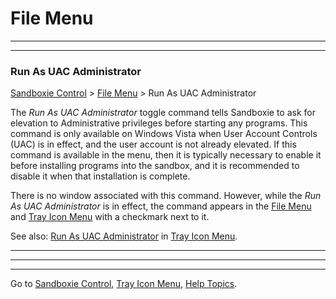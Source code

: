 # File Menu

* * *


* * *

### Run As UAC Administrator

[Sandboxie Control](SP_SBControl.md) > [File Menu](FileMenu.md) > Run As UAC Administrator

The _Run As UAC Administrator_ toggle command tells Sandboxie to ask for elevation to Administrative privileges before
starting any programs. This command is only available on Windows Vista when User Account Controls (UAC) is in effect,
and the user account is not already elevated. If this command is available in the menu, then it is typically necessary
to enable it before installing programs into the sandbox, and it is recommended to disable it when that installation is
complete.

There is no window associated with this command. However, while the _Run As UAC Administrator_ is in effect, the command
appears in the [File Menu](FileMenu.md) and [Tray Icon Menu](TrayIconMenu.md) with a checkmark next to it.

See also: [Run As UAC Administrator](TrayIconMenu.md#run-as-uac-administrator) in [Tray Icon Menu](TrayIconMenu.md).

* * *


* * *



* * *

Go to [Sandboxie Control](SP_SBControl.md#menus), [Tray Icon Menu](TrayIconMenu.md), [Help Topics](HelpTopics.md).
